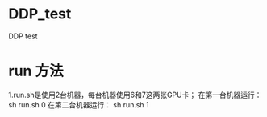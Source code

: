 # DDP_test
DDP test
# run 方法
1.run.sh是使用2台机器，每台机器使用6和7这两张GPU卡；
在第一台机器运行：
sh run.sh 0
在第二台机器运行：
sh run.sh 1
